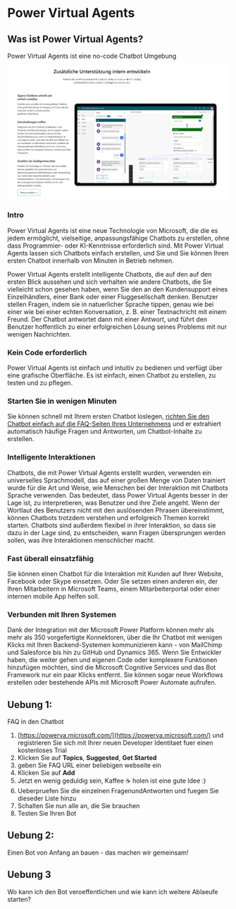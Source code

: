 # Power Virtual Agents


## Was ist Power Virtual Agents?

Power Virtual Agents ist eine no-code Chatbot Umgebung

![Was sind PVA?](https://github.com/LuiseFreese/blog/blob/main/handsonlabs/media/Was-sind-pva.png)

### Intro

Power Virtual Agents ist eine neue Technologie von Microsoft, die die es jedem ermöglicht, vielseitige, anpassungsfähige Chatbots zu erstellen, ohne dass Programmier- oder KI-Kenntnisse erforderlich sind.  Mit Power Virtual Agents lassen sich Chatbots einfach erstellen, und Sie und Sie können Ihren ersten Chatbot innerhalb von Minuten in Betrieb nehmen. 

Power Virtual Agents erstellt intelligente Chatbots, die auf den auf den ersten Blick aussehen und sich verhalten wie andere Chatbots, die Sie vielleicht schon gesehen haben, wenn Sie den an den Kundensupport eines Einzelhändlers, einer Bank oder einer Fluggesellschaft denken. Benutzer stellen Fragen, indem sie in natuerlicher Sprache tippen, genau wie bei einer wie bei einer echten Konversation, z. B. einer Textnachricht mit einem Freund. Der Chatbot antwortet dann mit einer Antwort, und führt den Benutzer hoffentlich zu einer erfolgreichen Lösung seines Problems mit nur wenigen Nachrichten. 

### Kein Code erforderlich

Power Virtual Agents ist einfach und intuitiv zu bedienen und verfügt über eine grafische Oberfläche. Es ist einfach, einen Chatbot zu erstellen, zu testen und zu pflegen.

### Starten Sie in wenigen Minuten

Sie können schnell mit Ihrem ersten Chatbot loslegen, [richten Sie den Chatbot einfach auf die FAQ-Seiten Ihres Unternehmens](https://social.technet.microsoft.com/wiki/contents/articles/53820.power-virtual-agents-faq-chatbot.aspx) und
er extrahiert automatisch häufige Fragen und Antworten, um Chatbot-Inhalte zu erstellen.

### Intelligente Interaktionen

Chatbots, die mit Power Virtual Agents erstellt wurden, verwenden ein universelles Sprachmodell, das auf einer großen Menge von Daten trainiert wurde für die Art und Weise, wie Menschen bei der Interaktion mit Chatbots Sprache verwenden. Das bedeutet, dass Power Virtual Agents besser in der Lage ist, zu interpretieren, was Benutzer und ihre Ziele angeht. Wenn der Wortlaut des Benutzers nicht mit den auslösenden Phrasen übereinstimmt, können Chatbots trotzdem verstehen und erfolgreich Themen korrekt starten. Chatbots sind außerdem flexibel in ihrer Interaktion, so dass sie dazu in der Lage sind, zu entscheiden, wann Fragen übersprungen werden sollen, was ihre Interaktionen menschlicher macht.

### Fast überall einsatzfähig
Sie können einen Chatbot für die Interaktion mit Kunden auf Ihrer Website, Facebook oder Skype einsetzen. Oder Sie setzen einen anderen ein, der Ihren Mitarbeitern in Microsoft Teams, einem Mitarbeiterportal oder einer internen mobile App helfen soll. 

### Verbunden mit Ihren Systemen
Dank der Integration mit der Microsoft Power Platform können mehr als mehr als 350 vorgefertigte Konnektoren, über die Ihr Chatbot mit wenigen Klicks mit Ihren Backend-Systemen kommunizieren kann - von MailChimp und Salesforce bis hin zu GitHub und Dynamics 365. Wenn Sie
Entwickler haben, die weiter gehen und eigenen Code oder komplexere Funktionen hinzufügen möchten, sind die Microsoft Cognitive Services und das Bot Framework nur ein paar Klicks entfernt. Sie können sogar neue Workflows erstellen oder bestehende APIs mit Microsoft Power Automate aufrufen.

## Uebung 1: 

FAQ in den Chatbot

1. [https://powerva.microsoft.com/](https://powerva.microsoft.com/) und registrieren Sie sich mit Ihrer neuen Developer Identitaet fuer einen kostenloses Trial
2. Klicken Sie auf  **Topics**, **Suggested**, **Get Started** 
3. geben Sie FAQ URL einer beliebigen webseite ein
4. Klicken Sie auf **Add**
5. Jetzt en wenig geduldig sein, Kaffee ☕ holen ist eine gute Idee :)
6. Ueberpruefen Sie die einzelnen FragenundAntworten und fuegen Sie dieseder Liste hinzu
7. Schalten Sie nun alle an, die Sie brauchen
8. Testen Sie Ihren Bot

## Uebung 2: 

Einen Bot von Anfang an bauen - das machen wir gemeinsam!

## Uebung 3

Wo kann ich den Bot veroeffentlichen und wie kann ich weitere Ablaeufe starten? 
